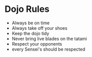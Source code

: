 Dojo Rules
==========
* Always be on time
* Always take off your shoes
* Keep the dojo tidy
* Never bring live blades on the tatami
* Respect your opponents
* every Sensei's should be respected
